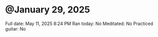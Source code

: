 # @January 29, 2025

Full date: May 11, 2025 8:24 PM
Ran today: No
Meditated: No
Practiced guitar: No